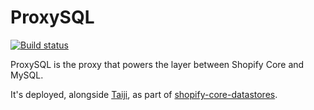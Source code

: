 # ProxySQL

[![Build status](https://badge.buildkite.com/40916cee2d2f3191b7bb772ad9e0d779c66273d4b1089077b4.svg)](https://buildkite.com/shopify/shopify-proxysql-production-builder)

ProxySQL is the proxy that powers the layer between Shopify Core and MySQL.

It's deployed, alongside [Taiji][], as part of [shopify-core-datastores](https://github.com/Shopify/shopify-core-datastores).

[Taiji]: https://github.com/Shopify/taiji
